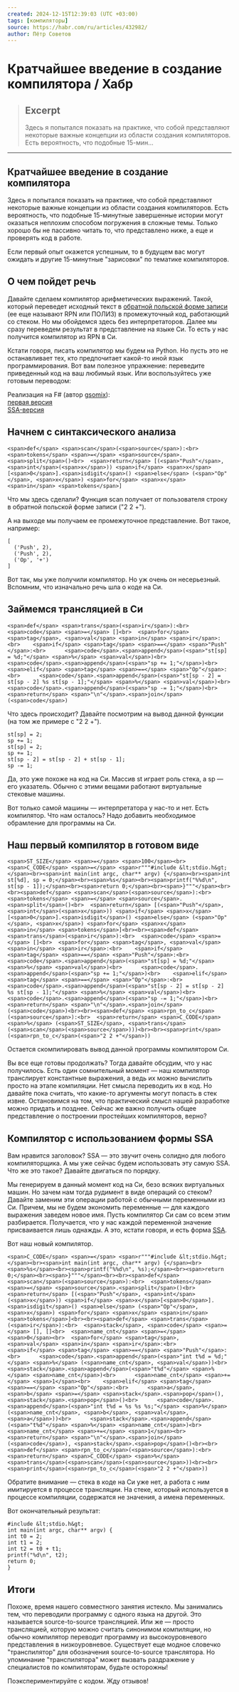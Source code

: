 ```yaml
---
created: 2024-12-15T12:39:03 (UTC +03:00)
tags: [компиляторы]
source: https://habr.com/ru/articles/432982/
author: Пётр Советов
---
```


# Кратчайшее введение в создание компилятора / Хабр

> ## Excerpt
> Здесь я попытался показать на практике, что собой представляют некоторые важные концепции из области создания компиляторов. Есть вероятность, что подобные 15-мин...

---
## Кратчайшее введение в создание компилятора

Здесь я попытался показать на практике, что собой представляют некоторые важные концепции из области создания компиляторов. Есть вероятность, что подобные 15-минутные завершенные истории могут оказаться неплохим способом погружения в сложные темы. Только хорошо бы не пассивно читать то, что представлено ниже, а еще и проверять код в работе.

Если первый опыт окажется успешным, то в будущем вас могут ожидать и другие 15-минутные "зарисовки" по тематике компиляторов.

## О чем пойдет речь

Давайте сделаем компилятор арифметических выражений. Такой, который переведет исходный текст в [обратной польской форме записи](https://ru.wikipedia.org/wiki/%D0%9E%D0%B1%D1%80%D0%B0%D1%82%D0%BD%D0%B0%D1%8F_%D0%BF%D0%BE%D0%BB%D1%8C%D1%81%D0%BA%D0%B0%D1%8F_%D0%B7%D0%B0%D0%BF%D0%B8%D1%81%D1%8C) (ее еще называют RPN или ПОЛИЗ) в промежуточный код, работающий со стеком. Но мы обойдемся здесь без интерпретаторов. Далее мы сразу переведем результат в представление на языке Си. То есть у нас получится компилятор из RPN в Си.

Кстати говоря, писать компилятор мы будем на Python. Но пусть это не останавливает тех, кто предпочитает какой-то иной язык программирования. Вот вам полезное упражнение: переведите приведенный код на ваш любимый язык. Или воспользуйтесь уже готовым переводом:

Реализация на F# (автор [gsomix](https://habr.com/users/gsomix/)):  
[первая версия](https://github.com/gsomix/snippets/blob/master/shortest-intro-to-compiler-design.fsx)  
[SSA-версия](https://github.com/gsomix/snippets/blob/master/shortest-intro-to-compiler-design-ssa.fsx)

  

## Начнем с синтаксического анализа

  

```
<span>def</span> <span>scan</span>(<span>source</span>):<br>  <span>tokens</span> <span>=</span> <span>source</span>.<span>split</span>()<br>  <span>return</span> [(<span>"Push"</span>, <span>int</span>(<span>x</span>)) <span>if</span> <span>x</span>[<span>0</span>].<span>isdigit</span>() <span>else</span> (<span>"Op"</span>, <span>x</span>) <span>for</span> <span>x</span> <span>in</span> <span>tokens</span>]
```

Что мы здесь сделали? Функция scan получает от пользователя строку в обратной польской форме записи ("2 2 +").

А на выходе мы получаем ее промежуточное представление. Вот такое, например:

  

```
[
  ('Push', 2),
  ('Push', 2),
  ('Op', '+')
]
```

Вот так, мы уже получили компилятор. Но уж очень он несерьезный. Вспомним, что изначально речь шла о коде на Си.

  

## Займемся трансляцией в Си

  

```
<span>def</span> <span>trans</span>(<span>ir</span>):<br>  <span>code</span> <span>=</span> []<br>  <span>for</span> <span>tag</span>, <span>val</span> <span>in</span> <span>ir</span>:<br>    <span>if</span> <span>tag</span> <span>==</span> <span>"Push"</span>:<br>      <span>code</span>.<span>append</span>(<span>"st[sp] = %d;"</span> <span>%</span> <span>val</span>)<br>      <span>code</span>.<span>append</span>(<span>"sp += 1;"</span>)<br>    <span>elif</span> <span>tag</span> <span>==</span> <span>"Op"</span>:<br>      <span>code</span>.<span>append</span>(<span>"st[sp - 2] = st[sp - 2] %s st[sp - 1];"</span> <span>%</span> <span>val</span>)<br>      <span>code</span>.<span>append</span>(<span>"sp -= 1;"</span>)<br>  <span>return</span> <span>"\n"</span>.<span>join</span>(<span>code</span>)
```

Что здесь происходит? Давайте посмотрим на вывод данной функции (на том же примере с "2 2 +").

  

```
st[sp] = 2;
sp += 1;
st[sp] = 2;
sp += 1;
st[sp - 2] = st[sp - 2] + st[sp - 1];
sp -= 1;
```

Да, это уже похоже на код на Си. Массив st играет роль стека, а sp — его указатель. Обычно с этими вещами работают виртуальные стековые машины.

Вот только самой машины — интерпретатора у нас-то и нет. Есть компилятор. Что нам осталось? Надо добавить необходимое обрамление для программы на Си.

  

## Наш первый компилятор в готовом виде

  

```
<span>ST_SIZE</span> <span>=</span> <span>100</span><br><span>C_CODE</span> <span>=</span> <span>r"""#include &lt;stdio.h&gt;</span><br><span>int main(int argc, char** argv) {</span><br><span>int st[%d], sp = 0;</span><br><span>%s</span><br><span>printf("%%d\n", st[sp - 1]);</span><br><span>return 0;</span><br><span>}"""</span><br><br><span>def</span> <span>scan</span>(<span>source</span>):<br>  <span>tokens</span> <span>=</span> <span>source</span>.<span>split</span>()<br>  <span>return</span> [(<span>"Push"</span>, <span>int</span>(<span>x</span>)) <span>if</span> <span>x</span>[<span>0</span>].<span>isdigit</span>() <span>else</span> (<span>"Op"</span>, <span>x</span>) <span>for</span> <span>x</span> <span>in</span> <span>tokens</span>]<br><br><span>def</span> <span>trans</span>(<span>ir</span>):<br>  <span>code</span> <span>=</span> []<br>  <span>for</span> <span>tag</span>, <span>val</span> <span>in</span> <span>ir</span>:<br>    <span>if</span> <span>tag</span> <span>==</span> <span>"Push"</span>:<br>      <span>code</span>.<span>append</span>(<span>"st[sp] = %d;"</span> <span>%</span> <span>val</span>)<br>      <span>code</span>.<span>append</span>(<span>"sp += 1;"</span>)<br>    <span>elif</span> <span>tag</span> <span>==</span> <span>"Op"</span>:<br>      <span>code</span>.<span>append</span>(<span>"st[sp - 2] = st[sp - 2] %s st[sp - 1];"</span> <span>%</span> <span>val</span>)<br>      <span>code</span>.<span>append</span>(<span>"sp -= 1;"</span>)<br>  <span>return</span> <span>"\n"</span>.<span>join</span>(<span>code</span>)<br><br><span>def</span> <span>rpn_to_c</span>(<span>source</span>):<br>  <span>return</span> <span>C_CODE</span> <span>%</span> (<span>ST_SIZE</span>, <span>trans</span>(<span>scan</span>(<span>source</span>)))<br><br><span>print</span>(<span>rpn_to_c</span>(<span>"2 2 +"</span>))
```

Остается скомпилировать вывод данной программы компилятором Си.

Вы все еще готовы продолжать? Тогда давайте обсудим, что у нас получилось. Есть один сомнительный момент — наш компилятор транслирует константные выражения, а ведь их можно вычислить просто на этапе компиляции. Нет смысла переводить их в код. Но давайте пока считать, что какие-то аргументы могут попасть в стек извне. Остановимся на том, что практический смысл нашей разработке можно придать и позднее. Сейчас же важно получить общее представление о построении простейших компиляторов, верно?

  

## Компилятор с использованием формы SSA

Вам нравится заголовок? SSA — это звучит очень солидно для любого компиляторщика. А мы уже сейчас будем использовать эту самую SSA. Что же это такое? Давайте двигаться по порядку.

Мы генерируем в данный момент код на Си, безо всяких виртуальных машин. Но зачем нам тогда рудимент в виде операций со стеком? Давайте заменим эти операции работой с обычными переменными из Си. Причем, мы не будем экономить переменные — для каждого выражения заведем новое имя. Пусть компилятор Си сам со всем этим разбирается. Получается, что у нас каждой переменной значение присваивается лишь однажды. А это, кстати говоря, и есть форма [SSA](https://ru.wikipedia.org/wiki/SSA).

Вот наш новый компилятор.

  

```
<span>C_CODE</span> <span>=</span> <span>r"""#include &lt;stdio.h&gt;</span><br><span>int main(int argc, char** argv) {</span><br><span>%s</span><br><span>printf("%%d\n", %s);</span><br><span>return 0;</span><br><span>}"""</span><br><br><span>def</span> <span>scan</span>(<span>source</span>):<br>  <span>tokens</span> <span>=</span> <span>source</span>.<span>split</span>()<br>  <span>return</span> [(<span>"Push"</span>, <span>int</span>(<span>x</span>)) <span>if</span> <span>x</span>[<span>0</span>].<span>isdigit</span>() <span>else</span> (<span>"Op"</span>, <span>x</span>) <span>for</span> <span>x</span> <span>in</span> <span>tokens</span>]<br><br><span>def</span> <span>trans</span>(<span>ir</span>):<br>  <span>stack</span>, <span>code</span> <span>=</span> [], []<br>  <span>name_cnt</span> <span>=</span> <span>0</span><br>  <span>for</span> <span>tag</span>, <span>val</span> <span>in</span> <span>ir</span>:<br>    <span>if</span> <span>tag</span> <span>==</span> <span>"Push"</span>:<br>      <span>code</span>.<span>append</span>(<span>"int t%d = %d;"</span> <span>%</span> (<span>name_cnt</span>, <span>val</span>))<br>      <span>stack</span>.<span>append</span>(<span>"t%d"</span> <span>%</span> <span>name_cnt</span>)<br>      <span>name_cnt</span> <span>+=</span> <span>1</span><br>    <span>elif</span> <span>tag</span> <span>==</span> <span>"Op"</span>:<br>      <span>a</span>, <span>b</span> <span>=</span> <span>stack</span>.<span>pop</span>(), <span>stack</span>.<span>pop</span>()<br>      <span>code</span>.<span>append</span>(<span>"int t%d = %s %s %s;"</span> <span>%</span> (<span>name_cnt</span>, <span>b</span>, <span>val</span>, <span>a</span>))<br>      <span>stack</span>.<span>append</span>(<span>"t%d"</span> <span>%</span> <span>name_cnt</span>)<br>      <span>name_cnt</span> <span>+=</span> <span>1</span><br>  <span>return</span> <span>"\n"</span>.<span>join</span>(<span>code</span>), <span>stack</span>.<span>pop</span>()<br><br><span>def</span> <span>rpn_to_c</span>(<span>source</span>):<br>  <span>return</span> <span>C_CODE</span> <span>%</span> <span>trans</span>(<span>scan</span>(<span>source</span>))<br><br><span>print</span>(<span>rpn_to_c</span>(<span>"2 2 +"</span>))
```

Обратите внимание — стека в коде на Си уже нет, а работа с ним имитируется в процессе трансляции. На стеке, который используется в процессе компиляции, содержатся не значения, а имена переменных.

Вот окончательный результат:

  

```
#include &lt;stdio.h&gt;
int main(int argc, char** argv) {
int t0 = 2;
int t1 = 2;
int t2 = t0 + t1;
printf("%d\n", t2);
return 0;
}
```

  

## Итоги

Похоже, время нашего совместного занятия истекло. Мы занимались тем, что переводили программу с одного языка на другой. Это называется source-to-source трансляцией. Или же — просто трансляцией, которую можно считать синонимом компиляции, но обычно компилятор переводит программу из высокоуровневого представления в низкоуровневое. Существует еще модное словечко "транспилятор" для обозначения source-to-source транслятора. Но упоминание "транспилятора" может вызвать раздражение у специалистов по компиляторам, будьте осторожны!

Поэкспериментируйте с кодом. Жду отзывов!
